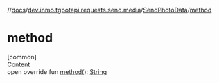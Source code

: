 //[docs](../../../index.md)/[dev.inmo.tgbotapi.requests.send.media](../index.md)/[SendPhotoData](index.md)/[method](method.md)



# method  
[common]  
Content  
open override fun [method](method.md)(): [String](https://kotlinlang.org/api/latest/jvm/stdlib/kotlin/-string/index.html)  



